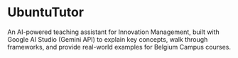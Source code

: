 # UbuntuTutor
An AI-powered teaching assistant for Innovation Management, built with Google AI Studio (Gemini API) to explain key concepts, walk through frameworks, and provide real-world examples for Belgium Campus courses.
